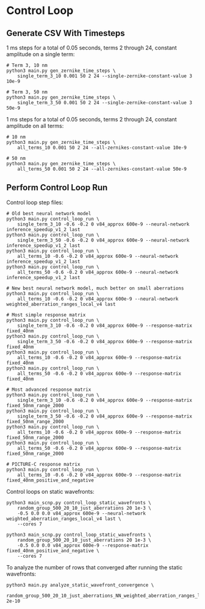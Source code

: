 # Control Loop

## Generate CSV With Timesteps

1 ms steps for a total of 0.05 seconds, terms 2 through 24, constant amplitude on a single term:

    # Term 3, 10 nm
    python3 main.py gen_zernike_time_steps \
        single_term_3_10 0.001 50 2 24 --single-zernike-constant-value 3 10e-9

    # Term 3, 50 nm
    python3 main.py gen_zernike_time_steps \
        single_term_3_50 0.001 50 2 24 --single-zernike-constant-value 3 50e-9

1 ms steps for a total of 0.05 seconds, terms 2 through 24, constant amplitude on all terms:

    # 10 nm
    python3 main.py gen_zernike_time_steps \
        all_terms_10 0.001 50 2 24 --all-zernikes-constant-value 10e-9

    # 50 nm
    python3 main.py gen_zernike_time_steps \
        all_terms_50 0.001 50 2 24 --all-zernikes-constant-value 50e-9

## Perform Control Loop Run

Control loop step files:

    # Old best neural network model
    python3 main.py control_loop_run \
        single_term_3_10 -0.6 -0.2 0 v84_approx 600e-9 --neural-network inference_speedup_v1_2 last
    python3 main.py control_loop_run \
        single_term_3_50 -0.6 -0.2 0 v84_approx 600e-9 --neural-network inference_speedup_v1_2 last
    python3 main.py control_loop_run \
        all_terms_10 -0.6 -0.2 0 v84_approx 600e-9 --neural-network inference_speedup_v1_2 last
    python3 main.py control_loop_run \
        all_terms_50 -0.6 -0.2 0 v84_approx 600e-9 --neural-network inference_speedup_v1_2 last

    # New best neural network model, much better on small aberrations
    python3 main.py control_loop_run \
        all_terms_10 -0.6 -0.2 0 v84_approx 600e-9 --neural-network weighted_aberration_ranges_local_v4 last

    # Most simple response matrix
    python3 main.py control_loop_run \
        single_term_3_10 -0.6 -0.2 0 v84_approx 600e-9 --response-matrix fixed_40nm
    python3 main.py control_loop_run \
        single_term_3_50 -0.6 -0.2 0 v84_approx 600e-9 --response-matrix fixed_40nm
    python3 main.py control_loop_run \
        all_terms_10 -0.6 -0.2 0 v84_approx 600e-9 --response-matrix fixed_40nm
    python3 main.py control_loop_run \
        all_terms_50 -0.6 -0.2 0 v84_approx 600e-9 --response-matrix fixed_40nm

    # Most advanced response matrix
    python3 main.py control_loop_run \
        single_term_3_10 -0.6 -0.2 0 v84_approx 600e-9 --response-matrix fixed_50nm_range_2000
    python3 main.py control_loop_run \
        single_term_3_50 -0.6 -0.2 0 v84_approx 600e-9 --response-matrix fixed_50nm_range_2000
    python3 main.py control_loop_run \
        all_terms_10 -0.6 -0.2 0 v84_approx 600e-9 --response-matrix fixed_50nm_range_2000
    python3 main.py control_loop_run \
        all_terms_50 -0.6 -0.2 0 v84_approx 600e-9 --response-matrix fixed_50nm_range_2000

    # PICTURE-C response matrix
    python3 main.py control_loop_run \
        all_terms_10 -0.6 -0.2 0 v84_approx 600e-9 --response-matrix fixed_40nm_positive_and_negative

Control loops on static wavefronts:

    python3 main_scnp.py control_loop_static_wavefronts \
        random_group_500_20_10_just_aberrations 20 1e-3 \
        -0.5 0.0 0.0 v84_approx 600e-9 --neural-network weighted_aberration_ranges_local_v4 last \
        --cores 7

    python3 main_scnp.py control_loop_static_wavefronts \
        random_group_500_20_10_just_aberrations 20 1e-3 \
        -0.5 0.0 0.0 v84_approx 600e-9 --response-matrix fixed_40nm_positive_and_negative \
        --cores 7

To analyze the number of rows that converged after running the static wavefronts:

    python3 main.py analyze_static_wavefront_convergence \
        random_group_500_20_10_just_aberrations_NN_weighted_aberration_ranges_local_v4_last_20_-0.5_0.0_0.0 2e-10
